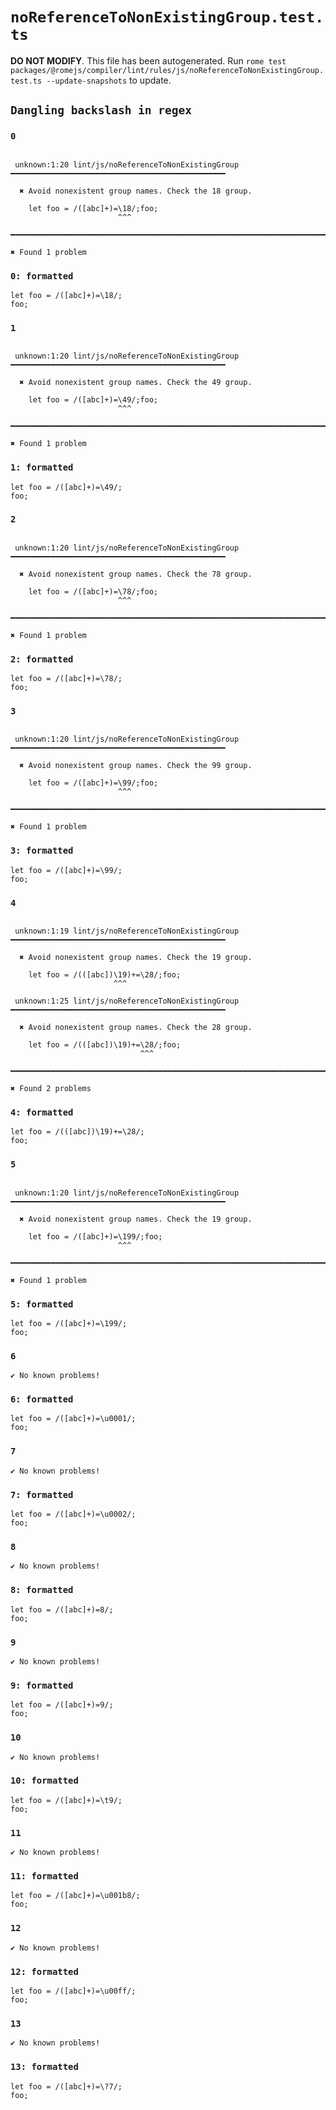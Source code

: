 # `noReferenceToNonExistingGroup.test.ts`

**DO NOT MODIFY**. This file has been autogenerated. Run `rome test packages/@romejs/compiler/lint/rules/js/noReferenceToNonExistingGroup.test.ts --update-snapshots` to update.

## `Dangling backslash in regex`

### `0`

```

 unknown:1:20 lint/js/noReferenceToNonExistingGroup ━━━━━━━━━━━━━━━━━━━━━━━━━━━━━━━━━━━━━━━━━━━━━━━━

  ✖ Avoid nonexistent group names. Check the 18 group.

    let foo = /([abc]+)=\18/;foo;
                        ^^^

━━━━━━━━━━━━━━━━━━━━━━━━━━━━━━━━━━━━━━━━━━━━━━━━━━━━━━━━━━━━━━━━━━━━━━━━━━━━━━━━━━━━━━━━━━━━━━━━━━━━

✖ Found 1 problem

```

### `0: formatted`

```
let foo = /([abc]+)=\18/;
foo;

```

### `1`

```

 unknown:1:20 lint/js/noReferenceToNonExistingGroup ━━━━━━━━━━━━━━━━━━━━━━━━━━━━━━━━━━━━━━━━━━━━━━━━

  ✖ Avoid nonexistent group names. Check the 49 group.

    let foo = /([abc]+)=\49/;foo;
                        ^^^

━━━━━━━━━━━━━━━━━━━━━━━━━━━━━━━━━━━━━━━━━━━━━━━━━━━━━━━━━━━━━━━━━━━━━━━━━━━━━━━━━━━━━━━━━━━━━━━━━━━━

✖ Found 1 problem

```

### `1: formatted`

```
let foo = /([abc]+)=\49/;
foo;

```

### `2`

```

 unknown:1:20 lint/js/noReferenceToNonExistingGroup ━━━━━━━━━━━━━━━━━━━━━━━━━━━━━━━━━━━━━━━━━━━━━━━━

  ✖ Avoid nonexistent group names. Check the 78 group.

    let foo = /([abc]+)=\78/;foo;
                        ^^^

━━━━━━━━━━━━━━━━━━━━━━━━━━━━━━━━━━━━━━━━━━━━━━━━━━━━━━━━━━━━━━━━━━━━━━━━━━━━━━━━━━━━━━━━━━━━━━━━━━━━

✖ Found 1 problem

```

### `2: formatted`

```
let foo = /([abc]+)=\78/;
foo;

```

### `3`

```

 unknown:1:20 lint/js/noReferenceToNonExistingGroup ━━━━━━━━━━━━━━━━━━━━━━━━━━━━━━━━━━━━━━━━━━━━━━━━

  ✖ Avoid nonexistent group names. Check the 99 group.

    let foo = /([abc]+)=\99/;foo;
                        ^^^

━━━━━━━━━━━━━━━━━━━━━━━━━━━━━━━━━━━━━━━━━━━━━━━━━━━━━━━━━━━━━━━━━━━━━━━━━━━━━━━━━━━━━━━━━━━━━━━━━━━━

✖ Found 1 problem

```

### `3: formatted`

```
let foo = /([abc]+)=\99/;
foo;

```

### `4`

```

 unknown:1:19 lint/js/noReferenceToNonExistingGroup ━━━━━━━━━━━━━━━━━━━━━━━━━━━━━━━━━━━━━━━━━━━━━━━━

  ✖ Avoid nonexistent group names. Check the 19 group.

    let foo = /(([abc])\19)+=\28/;foo;
                       ^^^

 unknown:1:25 lint/js/noReferenceToNonExistingGroup ━━━━━━━━━━━━━━━━━━━━━━━━━━━━━━━━━━━━━━━━━━━━━━━━

  ✖ Avoid nonexistent group names. Check the 28 group.

    let foo = /(([abc])\19)+=\28/;foo;
                             ^^^

━━━━━━━━━━━━━━━━━━━━━━━━━━━━━━━━━━━━━━━━━━━━━━━━━━━━━━━━━━━━━━━━━━━━━━━━━━━━━━━━━━━━━━━━━━━━━━━━━━━━

✖ Found 2 problems

```

### `4: formatted`

```
let foo = /(([abc])\19)+=\28/;
foo;

```

### `5`

```

 unknown:1:20 lint/js/noReferenceToNonExistingGroup ━━━━━━━━━━━━━━━━━━━━━━━━━━━━━━━━━━━━━━━━━━━━━━━━

  ✖ Avoid nonexistent group names. Check the 19 group.

    let foo = /([abc]+)=\199/;foo;
                        ^^^

━━━━━━━━━━━━━━━━━━━━━━━━━━━━━━━━━━━━━━━━━━━━━━━━━━━━━━━━━━━━━━━━━━━━━━━━━━━━━━━━━━━━━━━━━━━━━━━━━━━━

✖ Found 1 problem

```

### `5: formatted`

```
let foo = /([abc]+)=\199/;
foo;

```

### `6`

```
✔ No known problems!

```

### `6: formatted`

```
let foo = /([abc]+)=\u0001/;
foo;

```

### `7`

```
✔ No known problems!

```

### `7: formatted`

```
let foo = /([abc]+)=\u0002/;
foo;

```

### `8`

```
✔ No known problems!

```

### `8: formatted`

```
let foo = /([abc]+)=8/;
foo;

```

### `9`

```
✔ No known problems!

```

### `9: formatted`

```
let foo = /([abc]+)=9/;
foo;

```

### `10`

```
✔ No known problems!

```

### `10: formatted`

```
let foo = /([abc]+)=\t9/;
foo;

```

### `11`

```
✔ No known problems!

```

### `11: formatted`

```
let foo = /([abc]+)=\u001b8/;
foo;

```

### `12`

```
✔ No known problems!

```

### `12: formatted`

```
let foo = /([abc]+)=\u00ff/;
foo;

```

### `13`

```
✔ No known problems!

```

### `13: formatted`

```
let foo = /([abc]+)=\?7/;
foo;

```
